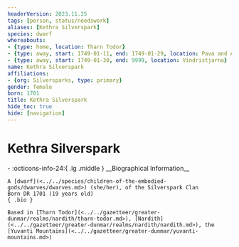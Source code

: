 ```yaml
---
headerVersion: 2023.11.25
tags: [person, status/needswork]
aliases: [Kethra Silverspark]
species: dwarf
whereabouts:
- {type: home, location: Tharn Todor}
- {type: away, start: 1749-01-11, end: 1749-01-29, location: Pava and Avaras' House}
- {type: away, start: 1749-01-30, end: 9999, location: Vindristjarna}
name: Kethra Silverspark
affiliations:
- {org: Silversparks, type: primary}
gender: female
born: 1701
title: Kethra Silverspark
hide_toc: true
hide: [navigation]
---
```

# Kethra Silverspark
<div class="grid cards ext-narrow-margin ext-one-column" markdown>
- :octicons-info-24:{ .lg .middle } __Biographical Information__

    A [dwarf](<../../species/children-of-the-embodied-gods/dwarves/dwarves.md>) (she/her), of the Silverspark Clan  
    Born DR 1701 (19 years old)  
    { .bio }

    Based in [Tharn Todor](<../../gazetteer/greater-dunmar/realms/nardith/tharn-todor.md>), [Nardith](<../../gazetteer/greater-dunmar/realms/nardith/nardith.md>), the [Yuvanti Mountains](<../../gazetteer/greater-dunmar/yuvanti-mountains.md>)
</div>


